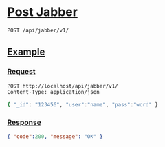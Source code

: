 # [Post Jabber]()

```bash
POST /api/jabber/v1/
```

## [Example]()

### [Request]()

```bash
POST http://localhost/api/jabber/v1/
Content-Type: application/json

{ "_id": "123456", "user":"name", "pass":"word" }
```

### [Response]()

```json
{ "code":200, "message": "OK" }
```